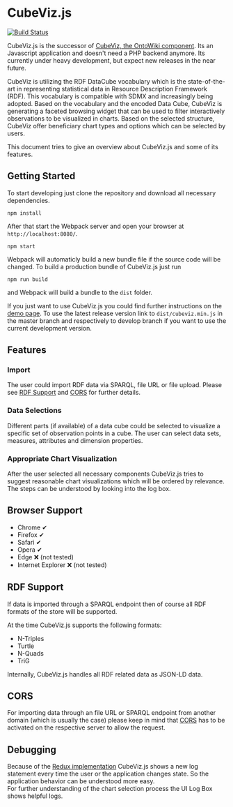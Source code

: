 CubeViz.js
==========

[![Build Status](https://travis-ci.org/AKSW/cubevizjs.svg?branch=develop)](https://travis-ci.org/AKSW/cubevizjs)

CubeViz.js is the successor of [CubeViz, the OntoWiki component](https://github.com/AKSW/cubeviz.ontowiki). Its an Javascript application and doesn't need a PHP backend anymore. Its currently under heavy development, but expect new releases in the near future.

CubeViz is utilizing the RDF DataCube vocabulary which is the state-of-the-art in representing statistical data in Resource Description Framework (RDF). This vocabulary is compatible with SDMX and increasingly being adopted. Based on the vocabulary and the encoded Data Cube, CubeViz is generating a faceted browsing widget that can be used to filter interactively observations to be visualized in charts. Based on the selected structure, CubeViz offer beneficiary chart types and options which can be selected by users.

This document tries to give an overview about CubeViz.js and some of its features.

Getting Started
---------------

To start developing just clone the repository and download all necessary dependencies. 
```
npm install
```
After that start the Webpack server and open your browser at `http://localhost:8080/`.
```
npm start
```
Webpack will automaticly build a new bundle file if the source code will be changed. 
To build a production bundle of CubeViz.js just run
```
npm run build
```
and Webpack will build a bundle to the `dist` folder.  

If you just want to use CubeViz.js you could find further instructions on the [demo page](http://cubevizjs.demo.aksw.org). To use the latest release version link to `dist/cubeviz.min.js` in the master branch and respectively to develop branch if you want to use the current development version.

Features
--------

### Import

The user could import RDF data via SPARQL, file URL or file upload. Please see [RDF Support](#rdf-support) and [CORS](#cors) for further details.

### Data Selections

Different parts (if available) of a data cube could be selected to visualize a specific set of observation points in a cube. The user can select data sets, measures, attributes and dimension properties.

### Appropriate Chart Visualization

After the user selected all necessary components CubeViz.js tries to suggest reasonable chart visualizations which will be ordered by relevance. The steps can be understood by looking into the log box.

Browser Support
---------------

-	Chrome ✔
-	Firefox ✔
-	Safari ✔
-	Opera ✔
-	Edge ❌ (not tested)
-	Internet Explorer ❌ (not tested)

RDF Support
-----------

If data is imported through a SPARQL endpoint then of course all RDF formats of the store will be supported.

At the time CubeViz.js supports the following formats:

-	N-Triples
-	Turtle
-	N-Quads
-	TriG

Internally, CubeViz.js handles all RDF related data as JSON-LD data.

CORS
----

For importing data through an file URL or SPARQL endpoint from another domain (which is usually the case) please keep in mind that [CORS](https://en.wikipedia.org/wiki/Cross-origin_resource_sharing) has to be activated on the respective server to allow the request.

Debugging
---------

Because of the [Redux implementation](https://github.com/AKSW/cubevizjs/releases/tag/v0.2.0) CubeViz.js shows a new log statement every time the user or the application changes state. So the application behavior can be understood more easy.  
For further understanding of the chart selection process the UI Log Box shows helpful logs.
